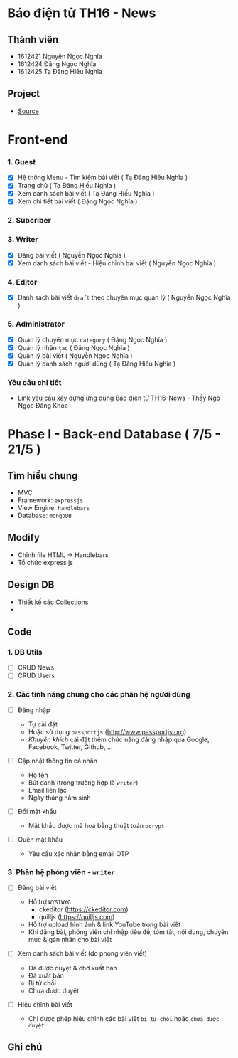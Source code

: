 ﻿Báo điện tử TH16 - News
===

## Thành viên

- 1612421 Nguyễn Ngọc Nghĩa
- 1612424 Đặng Ngọc Nghĩa
- 1612425 Tạ Đăng Hiếu Nghĩa


## Project

- [Source](./source)

# Front-end

### 1. Guest
- [x] Hệ thống Menu - Tìm kiếm bài viết ( Tạ Đăng Hiếu Nghĩa )
- [x] Trang chủ ( Tạ Đăng Hiếu Nghĩa )
- [x] Xem danh sách bài viết ( Tạ Đăng Hiếu Nghĩa )
- [x] Xem chi tiết bài viết ( Đặng Ngọc Nghĩa )
### 2. Subcriber
### 3. Writer
- [x] Đăng bài viết ( Nguyễn Ngọc Nghĩa )
- [x] Xem danh sách bài viết - Hiệu chỉnh bài viết ( Nguyễn Ngọc Nghĩa )
### 4. Editor
- [x] Danh sách bài viết `draft` theo chuyên mục quản lý ( Nguyễn Ngọc Nghĩa )
### 5. Administrator 
- [x] Quản lý chuyên mục `category` ( Đặng Ngọc Nghĩa )
- [x] Quản lý nhãn `tag` ( Đặng Ngọc Nghĩa )
- [x] Quản lý bài viết (  Nguyễn Ngọc Nghĩa )
- [x] Quản lý danh sách người dùng ( Tạ Đăng Hiếu Nghĩa )

### Yêu cầu chi tiết

- [Link yêu cầu xây dựng ứng dụng Báo điện tử TH16-News](https://github.com/nndkhoa/ptudw.th16.23/wiki/Project?fbclid=IwAR0XgmrDTz7867gToSEW5MQ82UbrM-hO6MmIqFyaSdhuqV7EBzfHD9lT_oo#l%C6%B0u-%C3%BD-b%C3%A0i-vi%E1%BA%BFt-hi%E1%BB%83n-th%E1%BB%8B-tr%C3%AAn-trang-ch%E1%BB%A7-g%E1%BB%93m-c%C3%A1c-th%C3%B4ng-tin) - Thầy Ngô Ngọc Đăng Khoa


Phase I - Back-end Database ( 7/5 - 21/5 )
===

## Tìm hiểu chung
- MVC
- Framework: `expressjs`
- View Engine: `handlebars`
- Database: `mongoDB`

## Modify
- Chỉnh file HTML -> Handlebars
- Tổ chức express js

## Design DB 

- [Thiết kế các Collections](./MongoDBDesign.md)
- 
## Code

### 1. DB Utils
- [ ] CRUD News
- [ ] CRUD Users
### 2. Các tính năng chung cho các phân hệ người dùng
- [ ] Đăng nhập
  - Tự cài đặt
  - Hoặc sử dụng `passportjs` (http://www.passportjs.org)
  - _Khuyến khích_ cài đặt thêm chức năng đăng nhập qua Google, Facebook, Twitter, Github, ...

- [ ] Cập nhật thông tin cá nhân
  - Họ tên
  - Bút danh (trong trường hợp là `writer`)
  - Email liên lạc
  - Ngày tháng năm sinh

- [ ] Đổi mật khẩu
  - Mật khẩu được mã hoá bằng thuật toán `bcrypt`

- [ ] Quên mật khẩu
  - Yêu cầu xác nhận bằng email OTP

### 3. Phân hệ phóng viên - `writer`

- [ ] Đăng bài viết
  - Hỗ trợ `WYSIWYG`
    - ckeditor (https://ckeditor.com)
    - quilljs (https://quilljs.com)
  - Hỗ trợ upload hình ảnh & link YouTube trong bài viết
  - Khi đăng bài, phóng viên chỉ nhập tiêu đề, tóm tắt, nội dung, chuyên mục & gán nhãn cho bài viết

- [ ] Xem danh sách bài viết (do phóng viên viết)
  - Đã được duyệt & chờ xuất bản
  - Đã xuất bản
  - Bị từ chối
  - Chưa được duyệt

- [ ] Hiệu chỉnh bài viết
  - Chi được phép hiệu chỉnh các bài viết `bị từ chối` hoặc `chưa được duyệt`


## Ghi chú
